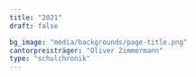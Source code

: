 ```yaml
---
title: "2021"
draft: false

bg_image: "media/backgrounds/page-title.png"
cantorpreisträger: "Oliver Zimmermann"
type: "schulchronik"
---
```

